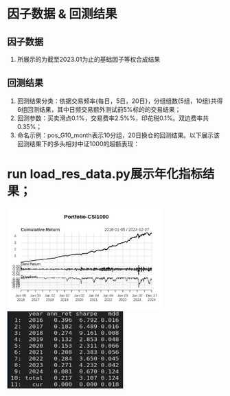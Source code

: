 # 因子数据 & 回测结果

## 因子数据
1. 所展示的为截至2023.01为止的基础因子等权合成结果

## 回测结果
1. 回测结果分类：依据交易频率{每日，5日，20日}，分组组数{5组，10组}共得6组回测结果，其中日频交易额外测试前5%标的的交易结果；
2. 回测参数：买卖滑点0.1%，交易费率2.5%%，印花税0.1%。双边费率共0.35%；
3. 命名示例：pos_G10_month表示10分组，20日换仓的回测结果。以下展示该回测结果下的多头相对中证1000的超额表现：

# run load_res_data.py展示年化指标结果；

<img src="./pics/image-1.png" alt="示例图片" width="360" height="240">

<img src="./pics/image-2.png" alt="示例图片" width="270" height="180">
